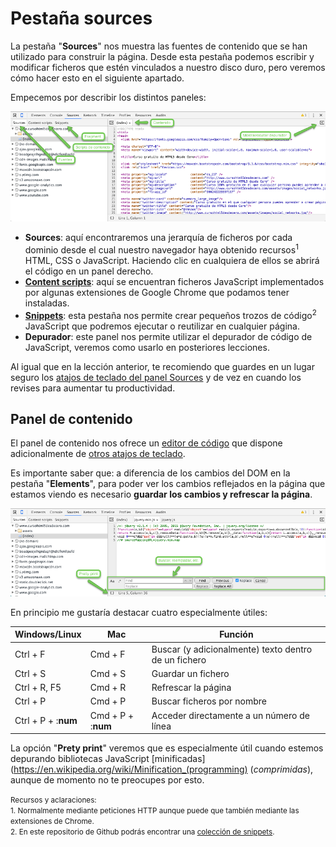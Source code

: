 # Pestaña sources

La pestaña "**Sources**" nos muestra las fuentes de contenido que se han utilizado para construir la página. Desde esta pestaña podemos escribir y modificar ficheros que estén vinculados a nuestro disco duro, pero veremos cómo hacer esto en el siguiente apartado.

Empecemos por describir los distintos paneles:

[![](../images/sources.png)](../images/sources.png)

* **Sources**: aquí encontraremos una jerarquía de ficheros por cada dominio desde el cual nuestro navegador haya obtenido recursos<sup>1</sup> HTML, CSS o JavaScript. Haciendo clic en cualquiera de ellos se abrirá el código en un panel derecho.
* **[Content scripts](https://developer.chrome.com/extensions/content_scripts)**: aquí se encuentran ficheros JavaScript implementados por algunas extensiones de Google Chrome que podamos tener instaladas.
* **[Snippets](https://developers.google.com/web/tools/chrome-devtools/debug/snippets/?hl=en)**: esta pestaña nos permite crear pequeños trozos de código<sup>2</sup> JavaScript que podremos ejecutar o reutilizar en cualquier página.
* **Depurador**: este panel nos permite utilizar el depurador de código de JavaScript, veremos como usarlo en posteriores lecciones.
 
Al igual que en la lección anterior, te recomiendo que guardes en un lugar seguro los [atajos de teclado del panel Sources](https://developers.google.com/web/tools/chrome-devtools/iterate/inspect-styles/shortcuts#sources-1) y de vez en cuando los revises para aumentar tu productividad.

## Panel de contenido
El panel de contenido nos ofrece un [editor de código](https://es.wikipedia.org/wiki/Editor_de_c%C3%B3digo_fuente) que dispone adicionalmente de [otros atajos de teclado](https://developers.google.com/web/tools/chrome-devtools/iterate/inspect-styles/shortcuts#within-the-code-editor).

Es importante saber que: a diferencia de los cambios del DOM en la pestaña "**Elements**", para poder ver los cambios reflejados en la página que estamos viendo es necesario **guardar los cambios y refrescar la página**.

[![](../images/sources_2.png)](../images/sources_2.png)

En principio me gustaría destacar cuatro especialmente útiles:

Windows/Linux   | Mac           | Función
----------------|---------------|---
Ctrl + F        | Cmd + F       | Buscar (y adicionalmente) texto dentro de un fichero
Ctrl + S        | Cmd + S       | Guardar un fichero
Ctrl + R, F5   | Cmd + R        | Refrescar la página
Ctrl + P        | Cmd + P       | Buscar ficheros por nombre 
Ctrl + P + :**num**| Cmd + P + :**num**| Acceder directamente a un número de línea

La opción "**Prety print**" veremos que es especialmente útil cuando estemos depurando bibliotecas JavaScript [minificadas](https://en.wikipedia.org/wiki/Minification_(programming) (*comprimidas*), aunque de momento no te preocupes por esto.


<small>Recursos y aclaraciones:</small><br>
<small>1. Normalmente mediante peticiones HTTP aunque puede que también mediante las extensiones de Chrome.</small><br>
<small>2. En este repositorio de Github podrás encontrar una [colección de snippets](https://github.com/bgrins/devtools-snippets).</small><br>
